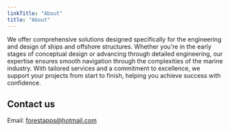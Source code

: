 ```yaml
---
linkTitle: "About"
title: "About"
---
```


We offer comprehensive solutions designed specifically for the engineering and design of ships and offshore structures. Whether you're in the early stages of conceptual design or advancing through detailed engineering, our expertise ensures smooth navigation through the complexities of the marine industry. With tailored services and a commitment to excellence, we support your projects from start to finish, helping you achieve success with confidence.

## Contact us

Email: [forestapps@hotmail.com](mailto:forestapps@hotmail.com)
